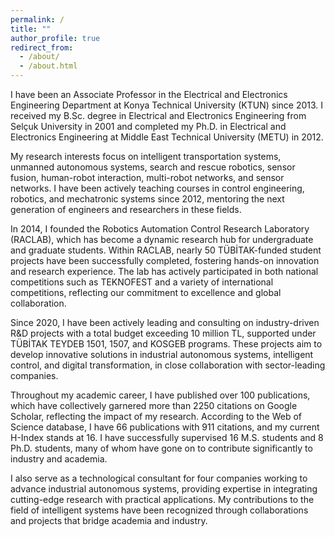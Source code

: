```yaml
---
permalink: /
title: ""
author_profile: true
redirect_from: 
  - /about/
  - /about.html
---
```



I have been an Associate Professor in the Electrical and Electronics Engineering Department at Konya Technical University (KTUN) since 2013. I received my B.Sc. degree in Electrical and Electronics Engineering from Selçuk University in 2001 and completed my Ph.D. in Electrical and Electronics Engineering at Middle East Technical University (METU) in 2012.

My research interests focus on intelligent transportation systems, unmanned autonomous systems, search and rescue robotics, sensor fusion, human-robot interaction, multi-robot networks, and sensor networks. I have been actively teaching courses in control engineering, robotics, and mechatronic systems since 2012, mentoring the next generation of engineers and researchers in these fields.

In 2014, I founded the Robotics Automation Control Research Laboratory (RACLAB), which has become a dynamic research hub for undergraduate and graduate students. Within RACLAB, nearly 50 TÜBİTAK-funded student projects have been successfully completed, fostering hands-on innovation and research experience. The lab has actively participated in both national competitions such as TEKNOFEST and a variety of international competitions, reflecting our commitment to excellence and global collaboration.

Since 2020, I have been actively leading and consulting on industry-driven R&D projects with a total budget exceeding 10 million TL, supported under TÜBİTAK TEYDEB 1501, 1507, and KOSGEB programs. These projects aim to develop innovative solutions in industrial autonomous systems, intelligent control, and digital transformation, in close collaboration with sector-leading companies.

Throughout my academic career, I have published over 100 publications, which have collectively garnered more than 2250 citations on Google Scholar, reflecting the impact of my research. According to the Web of Science database, I have 66 publications with 911 citations, and my current H-Index stands at 16. I have successfully supervised 16 M.S. students and 8 Ph.D. students, many of whom have gone on to contribute significantly to industry and academia.

I also serve as a technological consultant for four companies working to advance industrial autonomous systems, providing expertise in integrating cutting-edge research with practical applications. My contributions to the field of intelligent systems have been recognized through collaborations and projects that bridge academia and industry.
